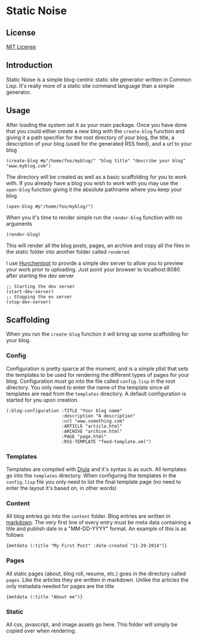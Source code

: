 # Static Noise

## License
[MIT License](http://opensource.org/licenses/MIT)

## Introduction

Static Noise is a simple blog-centric static site generator written in Common Lisp. It's really more of a static site command language than a simple generator.

## Usage

After loading the system set it as your main package. Once you have done that you could either create a new blog with the `create-blog` function and giving it a path specifier for the root directory of your blog, the title, a description of your blog (used for the generated RSS feed), and a url to your blog

```
(create-blog #p"/home/foo/myblog/" "blog title" "describe your blog" "www.myblog.com")
```

The directory will be created as well as a basic scaffolding for you to work with. If you already have a blog you wish to work with you may use the `open-blog` function giving it the absolute pathname where you keep your blog

```
(open-blog #p"/home/foo/myblog/")
```

When you it's time to render simple run the `render-blog` function with no arguments

```
(render-blog)
```

This will render all the blog posts, pages, an archive and copy all the files in the static folder into another folder called `rendered`.

I use [Hunchentoot](https://github.com/edicl/hunchentoot) to provide a simple dev server to allow you to preview your work prior to uploading. Just point your browser to localhost:8080 after starting the dev server

```
;; Starting the dev server
(start-dev-server)
;; Stopping the ev server
(stop-dev-server)
```

## Scaffolding

When you run the `create-blog` function it will bring up some scaffolding for your blog.

### Config

Configuration is pretty sparce at the moment, and is a simple plist that sets the templates to be used for rendering the different types of pages for your blog. Configuration must go into the file called `config.lisp` in the root directory. You only need to enter the name of the template since all templates are read from the `templates` directory. A default configuration is started for you upon creation.

```
(:blog-configuration :TITLE "Your blog name"
                     :description "A description"
                     :url "www.something.com"
                     :ARTICLE "article.html"
                     :ARCHIVE "archive.html"
                     :PAGE "page.html"
                     :RSS-TEMPLATE "feed-template.xml")
```

### Templates

Templates are compiled with [Djula](https://mmontone.github.io/djula/) and it's syntax is as such. All templates go into the `templates` directory. When configuring the templates in the `config.lisp` file you only need to list the final template page (no need to enter the layout it's based on, in other words)

### Content

All blog entries go into the `content` folder. Blog entries are written in [markdown](https://daringfireball.net/projects/markdown/). The very first line of every entry must be meta data containing a title and publish date in a "MM-DD-YYYY" format. An example of this is as follows

```
{metdata (:title "My First Post" :date-created "11-29-2014")}
```

### Pages

All static pages (about, blog roll, resume, etc.) goes in the directory called `pages`. Like the articles they are written in markdown. Unlike the articles the only metadata needed for pages are the title

```
{metdata (:title "About me")}
```

### Static

All css, javascript, and image assets go here. This folder will simply be copied over when rendering.

